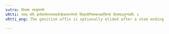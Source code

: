 ```yaml
---
sutra: विभाषा स्वसृपत्योः
vRtti: स्वसृ पति इत्येतयोरुत्तरपदयोर्ऋकारान्तेभ्यो विद्यायोनिसम्बन्धवाचिभ्यो विभाषाऽलुग्भवति ॥
vRtti_eng: The genitive affix is optionally elided after a stem ending in ऋ when स्वसृ and पति follow, the relationship between the two words being through study or blood.

---
```

